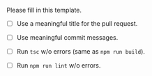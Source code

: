 Please fill in this template.

- [ ] Use a meaningful title for the pull request.
- [ ] Use meaningful commit messages.
- [ ] Run `tsc` w/o errors (same as `npm run build`).
- [ ] Run `npm run lint` w/o errors.

